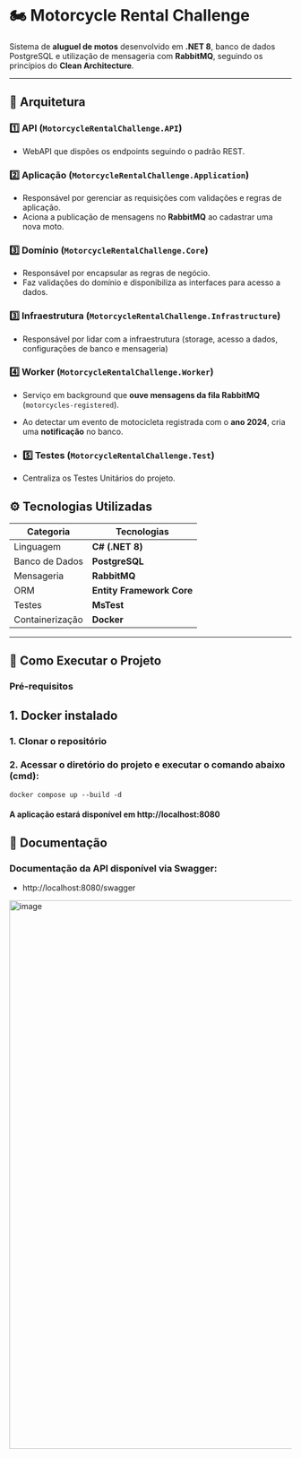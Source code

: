 # 🏍️ Motorcycle Rental Challenge

Sistema de **aluguel de motos** desenvolvido em **.NET 8**, banco de dados PostgreSQL e utilização de mensageria com **RabbitMQ**, seguindo os princípios do **Clean Architecture**.

---

## 🧱 Arquitetura

### 1️⃣ **API (`MotorcycleRentalChallenge.API`)**
- WebAPI que dispões os endpoints seguindo o padrão REST.

### 2️⃣ **Aplicação (`MotorcycleRentalChallenge.Application`)**
- Responsável por gerenciar as requisições com validações e regras de aplicação.
- Aciona a publicação de mensagens no **RabbitMQ** ao cadastrar uma nova moto.

### 3️⃣ **Domínio (`MotorcycleRentalChallenge.Core`)**
- Responsável por encapsular as regras de negócio.
- Faz validações do domínio e disponibiliza as interfaces para acesso a dados.

### 3️⃣ **Infraestrutura (`MotorcycleRentalChallenge.Infrastructure`)**
- Responsável por lidar com a infraestrutura (storage, acesso a dados, configurações de banco e mensageria)

### 4️⃣ **Worker (`MotorcycleRentalChallenge.Worker`)**
- Serviço em background que **ouve mensagens da fila RabbitMQ** (`motorcycles-registered`).
- Ao detectar um evento de motocicleta registrada com o **ano 2024**, cria uma **notificação** no banco.

- ### 5️⃣ **Testes (`MotorcycleRentalChallenge.Test`)**
- Centraliza os Testes Unitários do projeto.

## ⚙️ Tecnologias Utilizadas

| Categoria | Tecnologias |
|------------|-------------|
| Linguagem | **C# (.NET 8)** |
| Banco de Dados | **PostgreSQL** |
| Mensageria | **RabbitMQ** |
| ORM | **Entity Framework Core** |
| Testes | **MsTest** |
| Containerização | **Docker** |

---

## 🧰 Como Executar o Projeto

### Pré-requisitos
## 1. Docker instalado

### 1. Clonar o repositório

### 2. Acessar o diretório do projeto e executar o comando abaixo (cmd):
```docker compose up --build -d```

#### A aplicação estará disponível em http://localhost:8080

## 📄 Documentação
### Documentação da API disponível via Swagger: 
- http://localhost:8080/swagger

<img width="1624" height="979" alt="image" src="https://github.com/user-attachments/assets/75feaf4d-8dcb-4806-bcdc-177feca680d8" />

